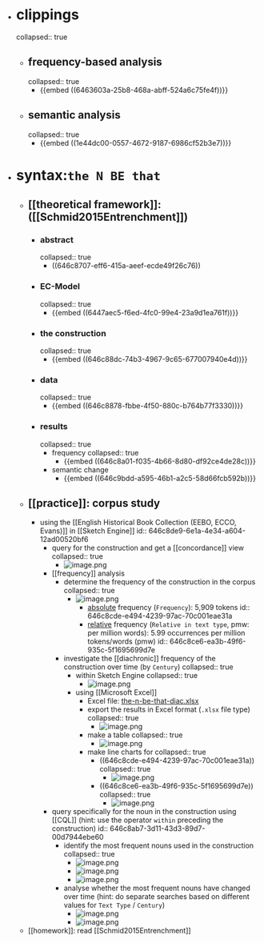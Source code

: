 - # clippings
  collapsed:: true
	- ## frequency-based analysis
	  collapsed:: true
		- {{embed ((6463603a-25b8-468a-abff-524a6c75fe4f))}}
	- ## semantic analysis
	  collapsed:: true
		- {{embed ((1e44dc00-0557-4672-9187-6986cf52b3e7))}}
- # syntax:`the N BE that`
	- ## [[theoretical framework]]: ([[Schmid2015Entrenchment]])
		- ### abstract
		  collapsed:: true
			- ((646c8707-eff6-415a-aeef-ecde49f26c76))
		- ### EC-Model
		  collapsed:: true
			- {{embed ((6447aec5-f6ed-4fc0-99e4-23a9d1ea761f))}}
		- ### the construction
		  collapsed:: true
			- {{embed ((646c88dc-74b3-4967-9c65-677007940e4d))}}
		- ### data
		  collapsed:: true
			- {{embed ((646c8878-fbbe-4f50-880c-b764b77f3330))}}
		- ### results
		  collapsed:: true
			- frequency
			  collapsed:: true
				- {{embed ((646c8a01-f035-4b66-8d80-df92ce4de28c))}}
			- semantic change
				- {{embed ((646c9bdd-a595-46b1-a2c5-58d66fcb592b))}}
	- ## [[practice]]: corpus study
		- using the [[English Historical Book Collection (EEBO, ECCO, Evans)]] in [[Sketch Engine]]
		  id:: 646c8de9-6e1a-4e34-a604-12ad00520bf6
			- query for the construction and get a [[concordance]] view
			  collapsed:: true
				- ![image.png](../assets/image_1686050711153_0.png)
			- [[frequency]] analysis
				- determine the frequency of the construction in the corpus
				  collapsed:: true
					- ![image.png](../assets/image_1686050646760_0.png)
						- [absolute]([[frequency/absolute]]) frequency (`Frequency`): 5,909 tokens
						  id:: 646c8cde-e494-4239-97ac-70c001eae31a
						- [relative]([[frequency/relative]]) frequency (`Relative in text type`, pmw: per million words): 5.99 occurrences per million tokens/words (pmw)
						  id:: 646c8ce6-ea3b-49f6-935c-5f1695699d7e
				- investigate the [[diachronic]] frequency of the construction over time (by `Century`)
				  collapsed:: true
					- within Sketch Engine
					  collapsed:: true
						- ![image.png](../assets/image_1686050837519_0.png)
					- using [[Microsoft Excel]]
						- Excel file: [the-n-be-that-diac.xlsx](../assets/the-n-be-that-diac_1686051292988_0.xlsx)
						- export the results in Excel format (`.xlsx` file type)
						  collapsed:: true
							- ![image.png](../assets/image_1686050920111_0.png)
						- make a table
						  collapsed:: true
							- ![image.png](../assets/image_1686051101901_0.png)
						- make line charts for
						  collapsed:: true
							- ((646c8cde-e494-4239-97ac-70c001eae31a))
							  collapsed:: true
								- ![image.png](../assets/image_1686051211377_0.png)
							- ((646c8ce6-ea3b-49f6-935c-5f1695699d7e))
							  collapsed:: true
								- ![image.png](../assets/image_1686051247474_0.png)
			- query specifically for the noun in the construction using [[CQL]] (hint: use the operator `within` preceding the construction)
			  id:: 646c8ab7-3d11-43d3-89d7-00d7944ebe60
				- identify the most frequent nouns used in the construction
				  collapsed:: true
					- ![image.png](../assets/image_1686051375921_0.png)
					- ![image.png](../assets/image_1686051540495_0.png)
					- ![image.png](../assets/image_1686051610569_0.png)
				- analyse whether the most frequent nouns have changed over time (hint: do separate searches based on different values for `Text Type` / `Century`)
					- ![image.png](../assets/image_1686051458309_0.png)
					- ![image.png](../assets/image_1686051675527_0.png)
	- [[homework]]: read [[Schmid2015Entrenchment]]